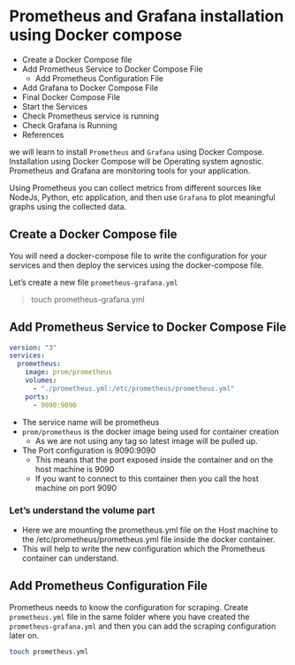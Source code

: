 # Prometheus and Grafana installation using Docker compose

- Create a Docker Compose file
- Add Prometheus Service to Docker Compose File
  - Add Prometheus Configuration File
- Add Grafana to Docker Compose File
- Final Docker Compose File
- Start the Services
- Check Prometheus service is running
- Check Grafana is Running
- References

we will learn to install `Prometheus` and `Grafana` using Docker Compose. Installation using Docker Compose will be Operating system agnostic. Prometheus and Grafana are monitoring tools for your application.

Using Prometheus you can collect metrics from different sources like NodeJs, Python, etc application, and then use `Grafana` to plot meaningful graphs using the collected data.

## Create a Docker Compose file

You will need a docker-compose file to write the configuration for your services and then deploy the services using the docker-compose file.

Let’s create a new file `prometheus-grafana.yml`

> touch prometheus-grafana.yml

## Add Prometheus Service to Docker Compose File

```yaml
version: "3"
services:
  prometheus:
    image: prom/prometheus
    volumes:
      - "./prometheus.yml:/etc/prometheus/prometheus.yml"
    ports:
      - 9090:9090
```
- The service name will be prometheus
- `prom/prometheus` is the docker image being used for container creation
    - As we are not using any tag so latest image will be pulled up.
- The Port configuration is 9090:9090
    - This means that the port exposed inside the container and on the host machine is 9090
    - If you want to connect to this container then you call the host machine on port 9090

### Let’s understand the volume part
- Here we are mounting the prometheus.yml file on the Host machine to the /etc/prometheus/prometheus.yml file inside the docker container.
- This will help to write the new configuration which the Prometheus container can understand.

## Add Prometheus Configuration File

Prometheus needs to know the configuration for scraping. Create `prometheus.yml` file in the same folder where you have created the `prometheus-grafana.yml` and then you can add the scraping configuration later on.

```bash
touch prometheus.yml
```